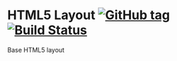 # HTML5 Layout [![GitHub tag](https://img.shields.io/github/tag/strongloop/express.svg)](https://github.com/ahtohbi4/layout.git) [![Build Status](https://travis-ci.org/ahtohbi4/layout.svg)](https://travis-ci.org/ahtohbi4/layout)

Base HTML5 layout

